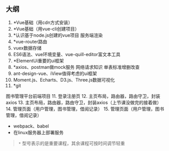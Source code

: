 ## 大纲
1. *Vue基础（用cdn方式安装）
2. *Vue基础（用vue-cli创建项目）
3. *认识基于node.js创建的vue项目
服务端渲染
4. *vue-router路由
5. vuex数据存储
6. ES6语法、vue环境变量、vue-quill-editor富文本工具
7. *ElementUi重要的ui框架
8. *axios、postman做mock服务 网络请求知识
单表标准增删改查
9. ant-design-vue、iView值得考虑的ui框架
10. Moment.js、Echarts、D3.js、Three.js数据可视化
11. *git

图书管理平台前端项目
11. 登录注册页
12. 主页布局，路由器，路由守卫，封装axios
13. 主页布局，路由器，路由守卫，封装axios（上节课没做完的接着做）
14. 管理页面（用户管理，图书管理，借阅记录）
15. 管理页面（用户管理，图书管理，借阅记录）
- webpack、babel
- 在linux服务器上部署服务

> ```*``` 型号表示的是重要课程，其余课程可按时间调节轻重
